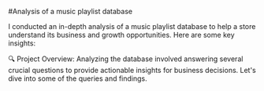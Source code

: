 #Analysis of a music playlist database

I conducted an in-depth analysis of a music playlist database to help a store understand its business and growth opportunities. Here are some key insights:

🔍 Project Overview: Analyzing the database involved answering several crucial questions to provide actionable insights for business decisions. Let's dive into some of the queries and findings.
